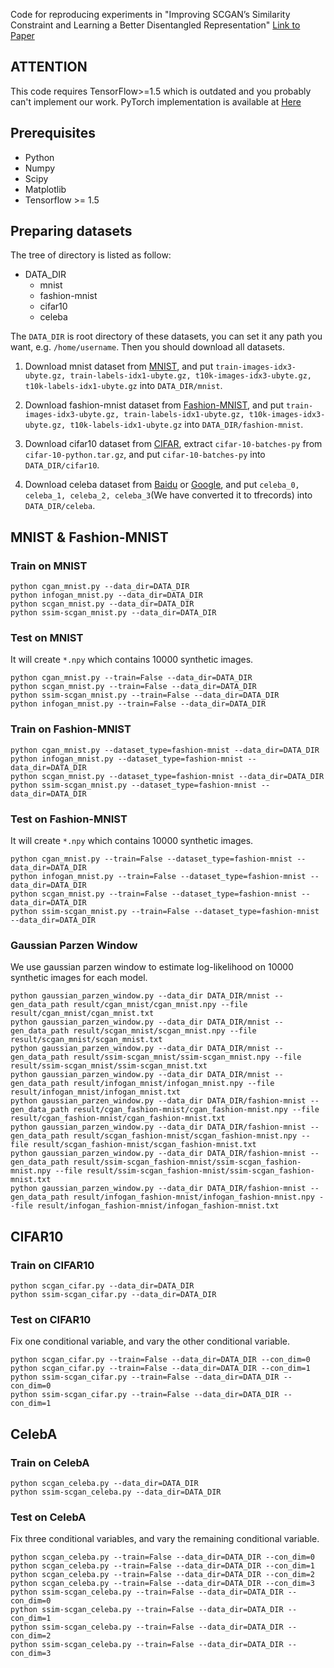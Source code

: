 
Code for reproducing experiments in "Improving SCGAN’s Similarity Constraint 
and Learning a Better Disentangled Representation"
[Link to Paper](https://scholar.google.com/citations?view_op=view_citation&hl=en&user=rzVfqDwAAAAJ&citation_for_view=rzVfqDwAAAAJ:9yKSN-GCB0IC)

## ATTENTION
This code requires TensorFlow>=1.5 which is outdated and you probably can't implement our work. PyTorch implementation is available at [Here](https://github.com/Iman-yazdanpanah/PyTorch-SSIM-SCGAN/tree/main)


## Prerequisites

* Python
* Numpy
* Scipy
* Matplotlib
* Tensorflow >= 1.5

## Preparing datasets

The tree of directory is listed as follow:
- DATA_DIR
    + mnist
    + fashion-mnist
    + cifar10
    + celeba

The `DATA_DIR` is root directory of these datasets, you can set it any path you want, e.g. `/home/username`. Then you should download all datasets.

1. Download mnist dataset from [MNIST](http://yann.lecun.com/exdb/mnist), and put `train-images-idx3-ubyte.gz, train-labels-idx1-ubyte.gz, t10k-images-idx3-ubyte.gz, t10k-labels-idx1-ubyte.gz` into `DATA_DIR/mnist`.

2. Download fashion-mnist dataset from [Fashion-MNIST](https://github.com/zalandoresearch/fashion-mnist), and put `train-images-idx3-ubyte.gz, train-labels-idx1-ubyte.gz, t10k-images-idx3-ubyte.gz, t10k-labels-idx1-ubyte.gz` into `DATA_DIR/fashion-mnist`.

3. Download cifar10 dataset from [CIFAR](http://www.cs.toronto.edu/~kriz/cifar.html), extract `cifar-10-batches-py` from `cifar-10-python.tar.gz`, and put `cifar-10-batches-py` into `DATA_DIR/cifar10`.

4. Download celeba dataset from [Baidu](https://pan.baidu.com/s/1Z_6c19mLy2gVKnLYwQJXKw) or [Google](https://drive.google.com/drive/folders/1s3QUV2xwPVvRdnwMcAkDw3mDAJlrGHnL?usp=sharing), and put `celeba_0, celeba_1, celeba_2, celeba_3`(We have converted it to tfrecords) into `DATA_DIR/celeba`.

## MNIST & Fashion-MNIST

### Train on MNIST

```
python cgan_mnist.py --data_dir=DATA_DIR
python infogan_mnist.py --data_dir=DATA_DIR
python scgan_mnist.py --data_dir=DATA_DIR
python ssim-scgan_mnist.py --data_dir=DATA_DIR
```

### Test on MNIST

It will create `*.npy` which contains 10000 synthetic images.

```
python cgan_mnist.py --train=False --data_dir=DATA_DIR
python scgan_mnist.py --train=False --data_dir=DATA_DIR
python ssim-scgan_mnist.py --train=False --data_dir=DATA_DIR
python infogan_mnist.py --train=False --data_dir=DATA_DIR
```


### Train on Fashion-MNIST

```
python cgan_mnist.py --dataset_type=fashion-mnist --data_dir=DATA_DIR
python infogan_mnist.py --dataset_type=fashion-mnist --data_dir=DATA_DIR
python scgan_mnist.py --dataset_type=fashion-mnist --data_dir=DATA_DIR
python ssim-scgan_mnist.py --dataset_type=fashion-mnist --data_dir=DATA_DIR
```


### Test on Fashion-MNIST

It will create `*.npy` which contains 10000 synthetic images.

```
python cgan_mnist.py --train=False --dataset_type=fashion-mnist --data_dir=DATA_DIR
python infogan_mnist.py --train=False --dataset_type=fashion-mnist --data_dir=DATA_DIR
python scgan_mnist.py --train=False --dataset_type=fashion-mnist --data_dir=DATA_DIR
python ssim-scgan_mnist.py --train=False --dataset_type=fashion-mnist --data_dir=DATA_DIR
```


### Gaussian Parzen Window

We use gaussian parzen window to estimate log-likelihood on 10000 synthetic images for each model.
```
python gaussian_parzen_window.py --data_dir DATA_DIR/mnist --gen_data_path result/cgan_mnist/cgan_mnist.npy --file result/cgan_mnist/cgan_mnist.txt
python gaussian_parzen_window.py --data_dir DATA_DIR/mnist --gen_data_path result/scgan_mnist/scgan_mnist.npy --file result/scgan_mnist/scgan_mnist.txt
python gaussian_parzen_window.py --data_dir DATA_DIR/mnist --gen_data_path result/ssim-scgan_mnist/ssim-scgan_mnist.npy --file result/ssim-scgan_mnist/ssim-scgan_mnist.txt
python gaussian_parzen_window.py --data_dir DATA_DIR/mnist --gen_data_path result/infogan_mnist/infogan_mnist.npy --file result/infogan_mnist/infogan_mnist.txt
python gaussian_parzen_window.py --data_dir DATA_DIR/fashion-mnist --gen_data_path result/cgan_fashion-mnist/cgan_fashion-mnist.npy --file result/cgan_fashion-mnist/cgan_fashion-mnist.txt
python gaussian_parzen_window.py --data_dir DATA_DIR/fashion-mnist --gen_data_path result/scgan_fashion-mnist/scgan_fashion-mnist.npy --file result/scgan_fashion-mnist/scgan_fashion-mnist.txt
python gaussian_parzen_window.py --data_dir DATA_DIR/fashion-mnist --gen_data_path result/ssim-scgan_fashion-mnist/ssim-scgan_fashion-mnist.npy --file result/ssim-scgan_fashion-mnist/ssim-scgan_fashion-mnist.txt
python gaussian_parzen_window.py --data_dir DATA_DIR/fashion-mnist --gen_data_path result/infogan_fashion-mnist/infogan_fashion-mnist.npy --file result/infogan_fashion-mnist/infogan_fashion-mnist.txt
```


## CIFAR10




### Train on CIFAR10

```
python scgan_cifar.py --data_dir=DATA_DIR
python ssim-scgan_cifar.py --data_dir=DATA_DIR
```

### Test on CIFAR10

Fix one conditional variable, and vary the other conditional variable.

```
python scgan_cifar.py --train=False --data_dir=DATA_DIR --con_dim=0
python scgan_cifar.py --train=False --data_dir=DATA_DIR --con_dim=1
python ssim-scgan_cifar.py --train=False --data_dir=DATA_DIR --con_dim=0
python ssim-scgan_cifar.py --train=False --data_dir=DATA_DIR --con_dim=1
```

## CelebA

### Train on CelebA

```
python scgan_celeba.py --data_dir=DATA_DIR
python ssim-scgan_celeba.py --data_dir=DATA_DIR
```

### Test on CelebA

Fix three conditional variables, and vary the remaining conditional variable.

```
python scgan_celeba.py --train=False --data_dir=DATA_DIR --con_dim=0
python scgan_celeba.py --train=False --data_dir=DATA_DIR --con_dim=1
python scgan_celeba.py --train=False --data_dir=DATA_DIR --con_dim=2
python scgan_celeba.py --train=False --data_dir=DATA_DIR --con_dim=3
python ssim-scgan_celeba.py --train=False --data_dir=DATA_DIR --con_dim=0
python ssim-scgan_celeba.py --train=False --data_dir=DATA_DIR --con_dim=1
python ssim-scgan_celeba.py --train=False --data_dir=DATA_DIR --con_dim=2
python ssim-scgan_celeba.py --train=False --data_dir=DATA_DIR --con_dim=3
```


